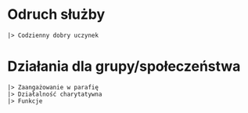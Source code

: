 # Odruch służby
    |> Codzienny dobry uczynek

# Działania dla grupy/społeczeństwa
    |> Zaangażowanie w parafię
    |> Działalność charytatywna
    |> Funkcje
